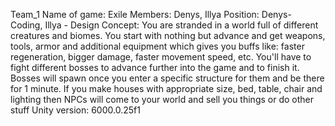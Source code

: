 Team_1
Name of game: Exile
Members: Denys, Illya
Position: Denys- Coding, Illya - Design
Concept: You are stranded in a world full of different creatures and biomes. You start with nothing but advance and get weapons, tools, armor and additional equipment which gives you buffs like: faster regeneration, bigger damage, faster movement speed, etc. You'll have to fight different bosses to advance further into the game and to finish it. Bosses will spawn once you enter a specific structure for them and be there for 1 minute. If you make houses with appropriate size, bed, table, chair and lighting then NPCs will come to your world and sell you things or do other stuff
Unity version: 6000.0.25f1
